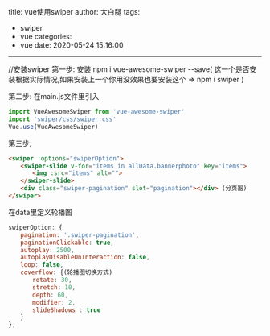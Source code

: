 title: vue使用swiper
author: 大白腿
tags:
  - swiper
  - vue
categories:
  - vue
date: 2020-05-24 15:16:00
---
//安装swiper
第一步: 安装  npm i vue-awesome-swiper --save( 这一个是否安装根据实际情况,如果安装上一个你用没效果也要安装这个 =>  npm i swiper )


第二步: 在main.js文件里引入

```js
import VueAwesomeSwiper from 'vue-awesome-swiper'
import 'swiper/css/swiper.css'
Vue.use(VueAwesomeSwiper)
```

 

第三步;

```html
<swiper :options="swiperOption">
　　<swiper-slide v-for="items in allData.bannerphoto" key="items">
　　　　<img :src="items" alt="">
　　</swiper-slide>
　　<div class="swiper-pagination" slot="pagination"></div> (分页器)
</swiper>
```


 
在data里定义轮播图
```js
swiperOption: {
　　pagination: '.swiper-pagination',
　　paginationClickable: true,
　　autoplay: 2500,
　　autoplayDisableOnInteraction: false,
　　loop: false,
　　coverflow: {(轮播图切换方式)
　　　　rotate: 30,
　　　　stretch: 10,
　　　　depth: 60,
　　　　modifier: 2,
　　　　slideShadows : true
　　}
},
```
